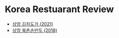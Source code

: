 # Korea Restuarant Review

- [상암 김치도가 (2021)](https://blog.naver.com/w_namu/222564595571)
- [상암 북촌손만두 (2018)](https://blog.naver.com/w_namu/222498418734)
